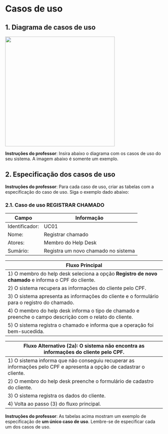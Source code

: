 # Casos de uso

## 1. Diagrama de casos de uso

<img src="CasosdeUso.jpg" width="350"/>
  

**Instruções do professor**: Insira abaixo o diagrama com os casos de uso do seu sistema. A imagem abaixo é somente um exemplo.

## 2. Especificação dos casos de uso

**Instruções do professor**: Para cada caso de uso, criar as tabelas com a especificação do caso de uso. Siga o exemplo dado abaixo:

### 2.1. Caso de uso **REGISTRAR CHAMADO**

| Campo          | Informação        |
|---|---|
| Identificador: | UC01              |
| Nome:          | Registrar chamado |
| Atores:        | Membro do Help Desk |
| Sumário:       | Registra um novo chamado no sistema |

| Fluxo Principal |
|---|
| 1) O membro do help desk seleciona a opção **Registro de novo chamado** e informa o CPF do cliente. |
| 2) O sistema recupera as informações do cliente pelo CPF.                   |
| 3) O sistema apresenta as informações do cliente e o formulário para o registro do chamado. |
| 4) O membro do help desk informa o tipo de chamado e preenche o campo descrição com o relato do cliente. |
| 5) O sistema registra o chamado e informa que a operação foi bem-sucedida. |

| Fluxo Alternativo (2a): O sistema não encontra as informações do cliente pelo CPF. |
|---|
| 1) O sistema informa que não conseguiu recuperar as informações pelo CPF e apresenta a opção de cadastrar o cliente. |
| 2) O membro do help desk preenche o formulário de cadastro do cliente. |
| 3) O sistema registra os dados do cliente. |
| 4) Volta ao passo (3) do fluxo principal. |

**Instruções do professor**: As tabelas acima mostram um exemplo de especificação de **um único caso de uso**. Lembre-se de especificar cada um dos casos de uso.


